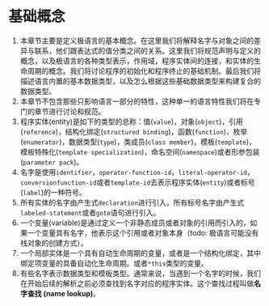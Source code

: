 # 基础概念

1. 本章节主要是定义极语言的基本概念。在这里我们将解释名字与对象之间的差异与联系，他们跟表达式的值分类之间的关系。这里我们将规范声明与定义的概念，以及极语言的各种类型表示，作用域，程序实体间的连接，和实体的生命周期的概念。我们将讨论程序的初始化和程序终止的基础机制。最后我们将描述语言内置的基本数据类型，以及怎么根据这些基础数据类型来构建复合的数据类型。
2. 本章节不包含那些只影响语言一部分的特性，这种单一的语言特性我们将在专门的章节进行讨论和规范。
3. 程序实体(entity)是如下的类型的总称：值(`value`)，对象(`object`)，引用(`reference`)，结构化绑定(`structured binding`)，函数(`function`)，枚举(`enumerator`)，数据类型(`type`)，类成员(`class member`)，模板(`template`)，模板特殊化(`template specialization`)，命名空间(`namespace`)或者形参包装(`parameter pack`)。
4. 名字是使用`identifier`，`operator-function-id`，`literal-operator-id`，`conversionfunction-id`或者`template-id`去表示程序实体(`entity`)或者标号(`label`)的一种符号。
5. 所有实体的名字由产生式`declaration`进行引入，所有标号名字由产生式`labeled-statement`或者`goto`语句进行引入。
6. 一个变量(variable)是通过定义一个非静态成员或者对象的引用而引入的，如果一个变量具有名字，他表示这个引用或者对象本身（todo: 极语言可能没有栈对象的创建方式）。
7. 一个局部实体是一个具有自动生命周期的变量，或者是一个结构化绑定，其中绑定项变量的具备自动化生命周期。或者`*this`类型的变量。
8. 有些名字表示数据类型和模板类型。通常来说，当遇到一个名字的时候，我们在开始后续的解析之前必须查找到名字对应的程序实体。这个查找过程叫做**名字查找 (name lookup)**。